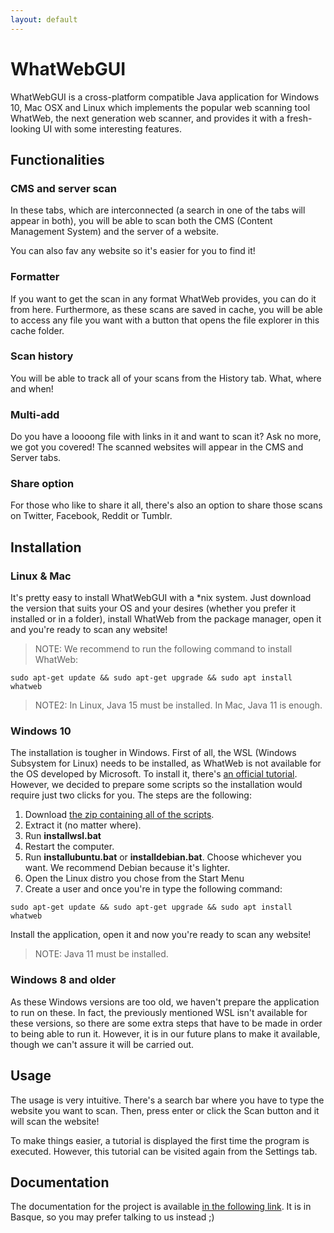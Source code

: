 ```yaml
---
layout: default
---
```


# WhatWebGUI
WhatWebGUI is a cross-platform compatible Java application for Windows 10, Mac OSX and Linux which implements the popular web scanning tool WhatWeb, the next generation web scanner, and provides it with a fresh-looking UI with some interesting features.

## Functionalities

### CMS and server scan
In these tabs, which are interconnected (a search in one of the tabs will appear in both), you will be able to scan both the CMS (Content Management System) and the server of a website. 

You can also fav any website so it's easier for you to find it!

### Formatter
If you want to get the scan in any format WhatWeb provides, you can do it from here. Furthermore, as these scans are saved in cache, you will be able to access any file you want with a button that opens the file explorer in this cache folder.

### Scan history
You will be able to track all of your scans from the History tab. What, where and when!

### Multi-add
Do you have a loooong file with links in it and want to scan it? Ask no more, we got you covered! The scanned websites will appear in the CMS and Server tabs.

### Share option
For those who like to share it all, there's also an option to share those scans on Twitter, Facebook, Reddit or Tumblr. 

## Installation
### Linux & Mac
It's pretty easy to install WhatWebGUI with a \*nix system. Just download the version that suits your OS and your desires (whether you prefer it installed or in a folder), install WhatWeb from the package manager, open it and you're ready to scan any website!
> NOTE: We recommend to run the following command to install WhatWeb:
```
sudo apt-get update && sudo apt-get upgrade && sudo apt install whatweb
```
> NOTE2: In Linux, Java 15 must be installed. In Mac, Java 11 is enough. 

### Windows 10
The installation is tougher in Windows.  First of all, the WSL (Windows Subsystem for Linux) needs to be installed, as WhatWeb is not available for the OS developed by Microsoft. To install it, there's [an official tutorial](https://docs.microsoft.com/en-us/windows/wsl/install-win10). However, we decided to prepare some scripts so the installation would require just two clicks for you. The steps are the following:
1. Download [the zip containing all of the scripts](https://github.com/whatwebgui/ww/raw/main/WSL.zip).
2. Extract it (no matter where).
3. Run **installwsl.bat**
4. Restart the computer.
5. Run **installubuntu.bat** or **installdebian.bat**. Choose whichever you want. We recommend Debian because it's lighter.
6. Open the Linux distro you chose from the Start Menu 
7. Create a user and once you're in type the following command:
```
sudo apt-get update && sudo apt-get upgrade && sudo apt install whatweb
```
Install the application, open it and now you're ready to scan any website!
> NOTE: Java 11 must be installed. 

### Windows 8 and older
As these Windows versions are too old, we haven't prepare the application to run on these. In fact, the previously mentioned WSL isn't available for these versions, so there are some extra steps that have to be made in order to being able to run it. However, it is in our future plans to make it available, though we can't assure it will be carried out. 

## Usage
The usage is very intuitive. There's a search bar where you have to type the website you want to scan. Then, press enter or click the Scan button and it will scan the website!

To make things easier, a tutorial is displayed the first time the program is executed. However, this tutorial can be visited again from the Settings tab.

## Documentation
The documentation for the project is available [in the following link](). It is in Basque, so you may prefer talking to us instead ;)

